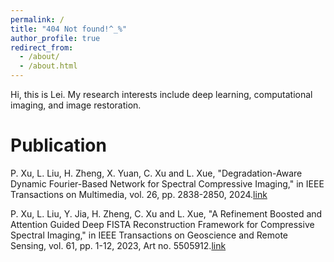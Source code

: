 ```yaml
---
permalink: /
title: "404 Not found!^_%"
author_profile: true
redirect_from: 
  - /about/
  - /about.html
---
```


Hi, this is Lei. My research interests include deep learning, computational imaging, and image restoration.

Publication
======
P. Xu, L. Liu, H. Zheng, X. Yuan, C. Xu and L. Xue, "Degradation-Aware Dynamic Fourier-Based Network for Spectral Compressive Imaging," in IEEE Transactions on Multimedia, vol. 26, pp. 2838-2850, 2024.[link](https://doi.org/10.1109/TMM.2023.3304450) 

P. Xu, L. Liu, Y. Jia, H. Zheng, C. Xu and L. Xue, "A Refinement Boosted and Attention Guided Deep FISTA Reconstruction Framework for Compressive Spectral Imaging," in IEEE Transactions on Geoscience and Remote Sensing, vol. 61, pp. 1-12, 2023, Art no. 5505912.[link](https://doi.org/10.1109/TGRS.2023.3257125)


